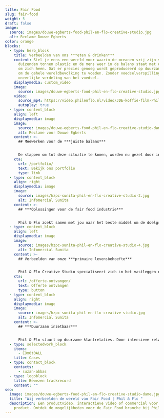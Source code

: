 ```yaml
---
title: Fair Food
slug: fair-food
weight: 5
draft: false
image:
  source: images/douwe-egberts-food-phil-en-flo-creative-studio.jpg
  alt: Reclame Douwe Egberts
color: orange
blocks:
  - type: hero_block
    title: Verbeelden van ons ***eten & drinken***
    content: Stel je eens een wereld voor waarin de oceanen vrij zijn van de
      duizenden tonnen plastic en de mens weer in de balans staat met de wereld
      om zich heen. Dat er precies genoeg wordt geproduceerd op duurzame wijze
      om de gehele wereldbevolking te voeden. Zonder voedselverspilling en
      oneerlijke verdeling van het voedsel.
    displaymedia: custom_video
    image:
      source: images/douwe-egberts-food-phil-en-flo-creative-studio.jpg
    video:
      source_mp4: https://video.philenflo.nl/video/JDE-koffie-film-Phil-en-Flo-website-source.mp4
      autoplay: true
  - type: content_block
    align: left
    displaymedia: image
    image:
      source: images/douwe-egberts-food-phil-en-flo-creative-studio-dame.jpg
      alt: Reclame voor Douwe Egberts
    content: >-
      ## Meewerken voor de ***juiste balans***


      De stappen om tot deze situatie te komen, worden nu gezet door innovatieve organisaties in de foodsector. Phil & Flo helpt organisaties hun verhaal aan het grote publiek te vertellen. Door middel van het creëren van een sterk verhaal en maatwerk visualisaties zorgen we dat jouw verhaal in een stroomversnelling komt en de juiste personen bereikt.
    cta:
      url: /portfolio/
      text: Bekijk ons portfolio
      type: link
  - type: content_block
    align: right
    displaymedia: image
    image:
      source: images/hzpc-sunita-phil-en-flo-creative-studio-2.jpg
      alt: Infomercial Sunita
    content: >-
      ## ***Oplossingen voor de fair food industrie***


      Phil & Flo zoekt samen met jou naar het beste middel om de doelgroep te bereiken. Of dit nu high-end [productanimatie](https://www.philenflo.nl/3d-productvideo/) is, een heldere [uitleganimatie](https://www.philenflo.nl/uitleganimatie-laten-maken/) of een [persoonlijke](https://www.philenflo.nl/gepersonaliseerde-video/) en [interactieve film](https://www.philenflo.nl/oplossingen/interactieve-video/). Wij zorgen dat je de juiste tools inzet. Bel ons vrijblijvend om te sparren over de mogelijkheden. 085 - 273 8331
  - type: content_block
    align: left
    displaymedia: image
    image:
      source: images/hzpc-sunita-phil-en-flo-creative-studio-4.jpg
      alt: Infomercial Sunita
    content: >-
      ## Verbeelden van onze ***primaire levensbehoefte***


      Phil & Flo Creative Studio specialiseert zich in het vastleggen en verbeelden van fair food. Als je kijkt naar de wereld van morgen, dan zie je dat er nog veel moet gebeuren om iedereen te voorzien van duurzame voedsel. Wij proberen dit te versnellen door jou te helpen met het verbeelden van je product of innovatie.
    cta:
      url: /offerte-ontvangen/
      text: Offerte ontvangen
      type: button
  - type: content_block
    align: right
    displaymedia: image
    image:
      source: images/hzpc-sunita-phil-en-flo-creative-studio.jpg
      alt: Infomercial Sunita
    content: >-
      ## ***Duurzaam inzetbaar***


      Phil & Flo stuurt op duurzame klantrelaties. Door intensieve relaties met onze klanten kunnen we keer op keer duurzame producties maken. Producties die zowel op inhoudelijk als strategisch vlak voor geruime inzetbaar zijn. Bel ons direct voor vrijblijvend advies op 085 -273 8331.
  - type: selectedwork_block
    items:
      - E9m0t0ALL
    title: Cases
  - type: contact_block
    contacts:
      - suzan-abbas
  - type: logoblock
    title: Bewezen trackrecord
    content: ""
seo:
  image: images/douwe-egberts-food-phil-en-flo-creative-studio-dame.jpg
  title: "Wij verbeelden de wereld van Fair Food | Phil & Flo "
  description: Een productvideo, interactieve video of commercial voor jouw unieke
    product. Ontdek de mogelijkheden voor de Fair Food branche bij Phil & Flo.
---
```

